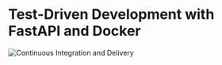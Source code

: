 # Test-Driven Development with FastAPI and Docker

![Continuous Integration and Delivery](https://github.com/acatejr/fastapi-tdd-docker/workflows/Continuous%20Integration%20and%20Delivery/badge.svg?branch=master)